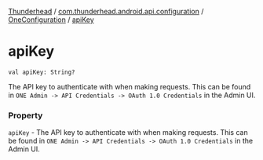 [Thunderhead](../../index.md) / [com.thunderhead.android.api.configuration](../index.md) / [OneConfiguration](index.md) / [apiKey](./api-key.md)

# apiKey

`val apiKey: String?`

The API key to authenticate with when making requests.
This can be found in `ONE Admin -> API Credentials -> OAuth 1.0 Credentials` in the Admin UI.

### Property

`apiKey` - The API key to authenticate with when making requests.
This can be found in `ONE Admin -> API Credentials -> OAuth 1.0 Credentials` in the Admin UI.